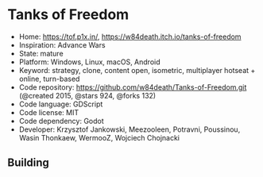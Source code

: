 # Tanks of Freedom

- Home: https://tof.p1x.in/, https://w84death.itch.io/tanks-of-freedom
- Inspiration: Advance Wars
- State: mature
- Platform: Windows, Linux, macOS, Android
- Keyword: strategy, clone, content open, isometric, multiplayer hotseat + online, turn-based
- Code repository: https://github.com/w84death/Tanks-of-Freedom.git (@created 2015, @stars 924, @forks 132)
- Code language: GDScript
- Code license: MIT
- Code dependency: Godot
- Developer: Krzysztof Jankowski, Meezooleen, Potravni, Poussinou, Wasin Thonkaew, WermooZ, Wojciech Chojnacki

## Building

